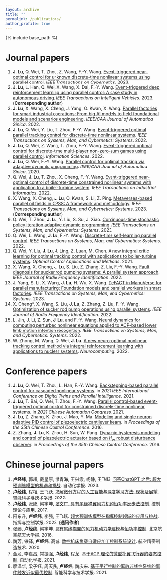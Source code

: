 ```yaml
---
layout: archive
title: ""
permalink: /publications/
author_profile: true
---
```


{% include base_path %}

Journal papers
======
1. **J. Lu**, Q. Wei, T. Zhou, Z. Wang, F.-Y. Wang. [Event-triggered near-optimal control for unknown discrete-time nonlinear systems using parallel control](https://ieeexplore.ieee.org/abstract/document/9770467). *IEEE Transactions on Cybernetics*. 2023.
2. **J. Lu**, L. Han, Q. Wei, X. Wang, X. Dai, F.-Y. Wang. [Event-triggered deep reinforcement learning using parallel control: A case study in autonomous driving](https://ieeexplore.ieee.org/document/10081497). *IEEE Transactions on Intelligent Vehicles*. 2023. (**Corresponding author**)
3. **J. Lu**, X. Wang, X. Cheng, J. Yang, O. Kwan, X. Wang. [Parallel factories for smart industrial operations: From big AI models to field foundational models and scenarios engineering](https://ieeexplore.ieee.org/abstract/document/9970438). *IEEE/CAA Journal of Automatica Sinica*. 2022.
4. **J. Lu**, Q. Wei, Y. Liu, T. Zhou, F.-Y. Wang. [Event-triggered optimal parallel tracking control for discrete-time nonlinear systems](https://ieeexplore.ieee.org/abstract/document/9416988). *IEEE Transactions on Systems, Man, and Cybernetics: Systems*. 2022.
5. **J. Lu**, Q. Wei, Z. Wang, T. Zhou, F.-Y. Wang. [Event-triggered optimal control for discrete-time multi-player non-zero-sum games using parallel control](https://www.sciencedirect.com/science/article/abs/pii/S0020025521010975). *Information Sciences*. 2022.
6. **J. Lu**, Q. Wei, F.-Y. Wang. [Parallel control for optimal tracking via adaptive dynamic programming](https://ieeexplore.ieee.org/abstract/document/9239112). *IEEE/CAA Journal of Automatica Sinica*. 2020.
7. Q. Wei, **J. Lu**, T. Zhou, X. Cheng, F.-Y. Wang. [Event-triggered near-optimal control of discrete-time constrained nonlinear systems with application to a boiler-turbine system](https://ieeexplore.ieee.org/abstract/document/9551775). *IEEE Transactions on Industrial Informatics*. 2022.
8. X. Wang, X. Cheng, **J. Lu**, O. Kwan, S. Li, Z. Ping. [Metaverses-based parallel oil fields in CPSS: A framework and methodology](https://ieeexplore.ieee.org/abstract/document/9997139). *IEEE Transactions on Systems, Man, and Cybernetics: Systems*. 2023. (**Corresponding author**)
9. Q. Wei, T. Zhou, **J. Lu**, Y. Liu, S. Su, J. Xiao. [Continuous-time stochastic policy iteration adaptive dynamic programming](https://ieeexplore.ieee.org/abstract/document/10168821). *IEEE Transactions on Systems, Man, and Cybernetics: Systems*. 2023.
10. Q. Wei, L. Wang, **J. Lu**, F.-Y. Wang. [Discrete-time self-learning parallel control](https://ieeexplore.ieee.org/abstract/document/9112237). *IEEE Transactions on Systems, Man, and Cybernetics: Systems*. 2022.
11. Q. Wei, Y. Liu, **J. Lu**, J. Ling, Z. Luan, M. Chen. [A new integral critic learning for optimal tracking control with applications to boiler-turbine systems](https://onlinelibrary.wiley.com/doi/abs/10.1002/oca.2792). *Optimal Control Applications and Methods*. 2021.
12. X. Wang, X. Cheng, **J. Lu**, S. Liu, Z. Zhang, Z. Liu, F.-Y. Wang. [Fault diagnosis for sucker rod pumping systems: A parallel system approach](https://ieeexplore.ieee.org/abstract/document/9912373). *IEEE Journal of Radio Frequency Identification*. 2022.
13. J. Yang, S. Li, X. Wang, **J. Lu**, H. Wu, X. Wang. [DeFACT in ManuVerse for parallel manufacturing: Foundation models and parallel workers in smart factories](https://ieeexplore.ieee.org/abstract/document/10004441). *IEEE Transactions on Systems, Man, and Cybernetics: Systems*. 2023.
14. X. Cheng*, X. Wang, S. Liu, **J. Lu**, Z. Zhang, Z. Liu, F.-Y. Wang. [Optimization of sucker rod pump operations using parallel systems](https://ieeexplore.ieee.org/abstract/document/9940198). *IEEE Journal of Radio Frequency Identification*. 2022.
15. L. Jin, J. Li, Z. Sun, **J. Lu**, and F.-Y. Wang. [Neural dynamics for computing perturbed nonlinear equations applied to ACP-based lower limb motion intention recognition](https://ieeexplore.ieee.org/abstract/document/9557756). *IEEE Transactions on Systems, Man, and Cybernetics: Systems*. 2022.
16. W. Zhong, M. Wang, Q. Wei, **J. Lu**. [A new neuro-optimal nonlinear tracking control method via integral reinforcement learning with applications to nuclear systems](https://www.sciencedirect.com/science/article/abs/pii/S0925231222000558). *Neurocomputing*. 2022.

Conference papers
======
1. **J. Lu**, Q. Wei, T. Zhou, L. Han, F.-Y. Wang. [Backstepping-based parallel control for cascaded nonlinear systems](https://ieeexplore.ieee.org/abstract/document/9540126). in *2021 IEEE International Conference on Digital Twins and Parallel Intelligence*. 2021.
2. **J. Lu**, T. Bai, Q. Wei, T. Zhou, F.-Y. Wang. [Parallel control-based event-triggered optimal control for constrained discrete-time nonlinear systems](https://ieeexplore.ieee.org/abstract/document/9728210). in *2021 Chinese Automation Congress*. 2021.
3. **J. Lu**, Z. Zhang, K. Zhou, J. Mao, Y. Ma. [Modeling and single neuron adaptive PID control of piezoelectric cantilever beam](https://ieeexplore.ieee.org/abstract/document/7553210). in *Proceedings of the 35th Chinese Control Conference*. 2016.
4. Z. Zhang, **J. Lu**, K. Zhou, H. Sun, W. Pang. [Dynamic hysteresis modeling and control of piezoelectric actuator based on $H_{\infty}$ robust disturbance observer](https://ieeexplore.ieee.org/abstract/document/7553200). in *Proceedings of the 35th Chinese Control Conference*. 2016.

Chinese journal papers
=====
1. **卢经纬**, 郭超, 戴星原, 缪青海, 王兴霞, 杨静, 王飞跃. [问答ChatGPT 之后: 超大预训练模型的机遇和挑战](http://www.aas.net.cn/article/zdhxb/2023/4/705). 自动化学报. 2023.
2. **卢经纬**, 程相, 王飞跃. [求解微分方程的人工智能与深度学习方法: 现状及展望](https://www.infocomm-journal.com/znkx/EN/10.11959/j.issn.2096-6652.202255). 智能科学与技术学报. 2022.
3. **卢经纬**, 张臻, 梁宇坤, [张文广. 具有尾缘襟翼风力机的恒功率反步法控制](http://jcta.alljournals.ac.cn/cta_cn/ch/reader/view_abstract.aspx?file_no=CCTA160254&flag=1). 控制理论与应用. 2017.
4. 阳东升, **卢经纬**, 李强, 王飞跃. [超大预训练模型在指挥控制领域的应用与挑战](https://jc2.org.cn/CN/article/searchArticle.do#). 指挥与控制学报. 2023. (**通讯作者**)
5. 张臻, **卢经纬**, 梁宇坤. [具有尾缘襟翼的风力机动力学建模与恒功率控制](http://html.rhhz.net/BJHKHTDXXBZRB/20170307.htm). 北京航空航天大学报. 2016.
6. 魏芳, 铁铎, **卢经纬**, 高诚. [数控机床负载自适应加工控制系统设计](https://kns.cnki.net/kcms2/article/abstract?v=Eo9-C_M6tLkw6xXMy-diVIMzXqqXjVSczEH2VMPlTaUnuBy7MuZUNp1-KBEkprFisrhPFFUgjL5_nEsJzwAr4DYrdxwMWGBrAKnnZzBHxNXwSWKt7GX0qCoTKK1hCjeR4cPqphtc8ksixo53Y2-q9w==&uniplatform=NZKPT&language=CHS). 航空精密制造技术. 2020.
7. 金龙, 李嘉昌, 常振强, **卢经纬**, 程龙. [基于ACP 理论的微型扑翼飞行器的姿态控制](http://www.aas.net.cn/article/doi/10.16383/j.aas.c210646). 自动化学报. 2021.
8. 廖泽华, 梁子钰, 周天民, **卢经纬**, 魏庆来. [基于平行控制的离散非线性系统的事件触发近似最优控制](https://www.infocomm-journal.com/znkx/CN/10.11959/j.issn.2096-6652.202142). 智能科学与技术学报. 2021.







